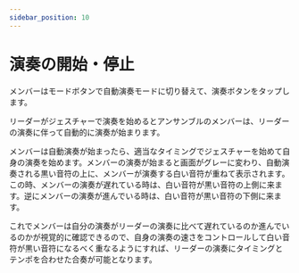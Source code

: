 ```yaml
---
sidebar_position: 10
---
```


# 演奏の開始・停止

メンバーはモードボタンで自動演奏モードに切り替えて、演奏ボタンをタップします。

リーダーがジェスチャーで演奏を始めるとアンサンブルのメンバーは、リーダーの演奏に伴って自動的に演奏が始まります。

メンバーは自動演奏が始まったら、適当なタイミングでジェスチャーを始めて自身の演奏を始めます。メンバーの演奏が始まると画面がグレーに変わり、自動演奏される黒い音符の上に、メンバーが演奏する白い音符が重ねて表示されます。この時、メンバーの演奏が遅れている時は、白い音符が黒い音符の上側に来ます。逆にメンバーの演奏が進んでいる時は、白い音符が黒い音符の下側に来ます。

これでメンバーは自分の演奏がリーダーの演奏に比べて遅れているのか進んでいるのかが視覚的に確認できるので、自身の演奏の速さをコントロールして白い音符が黒い音符になるべく重なるようにすれば、リーダーの演奏にタイミングとテンポを合わせた合奏が可能となります。
